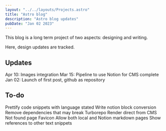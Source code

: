 ```yaml
---
layout: "../../layouts/Projects.astro"
title: "Astro blog"
description: "Astro blog updates"
pubDate: "Jan 02 2023"
---
```


This blog is a long term project of two aspects: designing and writing. 

Here, design updates are tracked.

## Updates

Apr 10: Images integration
Mar 15: Pipeline to use Notion for CMS complete
Jan 02: Launch of first post, github as repository

## To-do

Prettify code snippets with language stated
Write notion block conversion
Remove dependencies that may break
Turborepo
Render direct from CMS
Not found page
Favicon
Allow both local and Notion markdown pages
Show references to other text snippets

